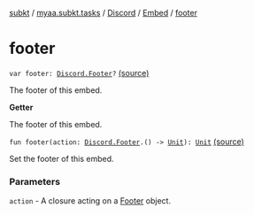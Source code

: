 [subkt](../../../index.md) / [myaa.subkt.tasks](../../index.md) / [Discord](../index.md) / [Embed](index.md) / [footer](./footer.md)

# footer

`var footer: `[`Discord.Footer`](../-footer/index.md)`?` [(source)](https://github.com/Myaamori/SubKt/blob/0.1.9/src/main/kotlin/myaa/subkt/tasks/discordtask.kt#L285)

The footer of this embed.

**Getter**

The footer of this embed.

`fun footer(action: `[`Discord.Footer`](../-footer/index.md)`.() -> `[`Unit`](https://kotlinlang.org/api/latest/jvm/stdlib/kotlin/-unit/index.html)`): `[`Unit`](https://kotlinlang.org/api/latest/jvm/stdlib/kotlin/-unit/index.html) [(source)](https://github.com/Myaamori/SubKt/blob/0.1.9/src/main/kotlin/myaa/subkt/tasks/discordtask.kt#L341)

Set the footer of this embed.

### Parameters

`action` - A closure acting on a [Footer](../-footer/index.md) object.